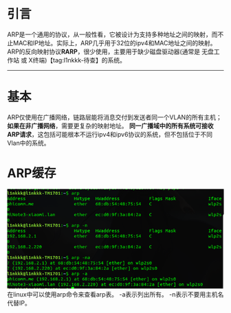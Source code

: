 
# 引言
ARP是一个通用的协议，从一般性看，它被设计为支持多种地址之间的映射，而不止MAC和IP地址。实际上，ARP几乎用于32位的ipv4和MAC地址之间的映射。
ARP的反向映射协议**RARP**，很少使用，主要用于缺少磁盘驱动器(通常是 无盘工作站 或 X终端)【tag:l1nkkk-待查】的系统。

------------
# 基本

ARP仅使用在广播网络，链路层能将消息交付到发送者同一个VLAN的所有主机；**如果在非广播网络**，需要更复杂的映射地址。
**同一广播域中的所有系统可接收ARP请求**，这包括可能根本不运行ipv4和ipv6协议的系统，但不包括位于不同Vlan中的系统。

# ARP缓存
![arp]( ../img/2.png)
在linux中可以使用arp命令来查看arp表。
-a表示列出所有。
-n表示不要用主机名代替IP。
